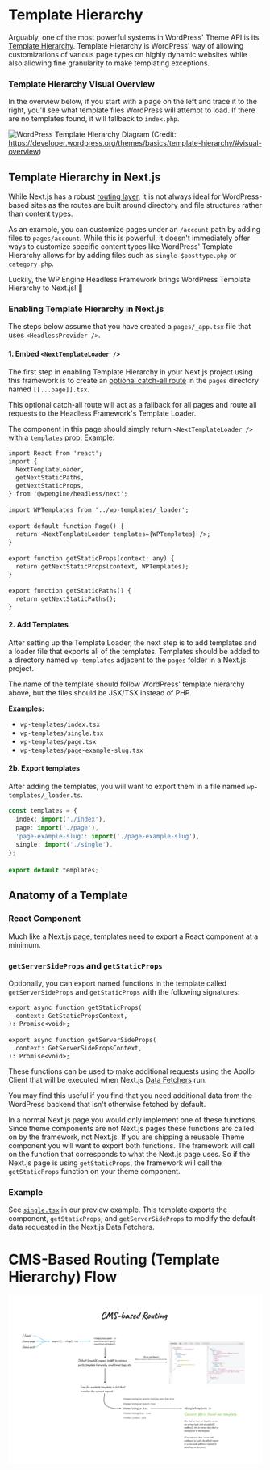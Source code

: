 # Template Hierarchy

Arguably, one of the most powerful systems in WordPress' Theme API is its [Template Hierarchy](https://developer.wordpress.org/themes/basics/template-hierarchy/). Template Hierarchy is WordPress' way of allowing customizations of various page types on highly dynamic websites while also allowing fine granularity to make templating exceptions.

### Template Hierarchy Visual Overview

In the overview below, if you start with a page on the left and trace it to the right, you'll see what template files WordPress will attempt to load. If there are no templates found, it will fallback to `index.php`.

![WordPress Template Hierarchy Diagram](https://developer.wordpress.org/files/2014/10/Screenshot-2019-01-23-00.20.04.png)
(Credit: https://developer.wordpress.org/themes/basics/template-hierarchy/#visual-overview)

## Template Hierarchy in Next.js

While Next.js has a robust [routing layer](https://nextjs.org/docs/routing/introduction), it is not always ideal for WordPress-based sites as the routes are built around directory and file structures rather than content types.

As an example, you can customize pages under an `/account` path by adding files to `pages/account`. While this is powerful, it doesn't immediately offer ways to customize specific content types like WordPress' Template Hierarchy allows for by adding files such as `single-$posttype.php` or `category.php`.

Luckily, the WP Engine Headless Framework brings WordPress Template Hierarchy to Next.js! 🚀

### Enabling Template Hierarchy in Next.js

The steps below assume that you have created a `pages/_app.tsx` file that uses `<HeadlessProvider />`.

#### 1. Embed `<NextTemplateLoader />`

The first step in enabling Template Hierarchy in your Next.js project using this framework is to create an [optional catch-all route](https://nextjs.org/docs/routing/dynamic-routes#optional-catch-all-routes) in the `pages` directory named `[[...page]].tsx`.

This optional catch-all route will act as a fallback for all pages and route all requests to the Headless Framework's Template Loader.

The component in this page should simply return `<NextTemplateLoader />` with a `templates` prop. Example:

```tsx
import React from 'react';
import {
  NextTemplateLoader,
  getNextStaticPaths,
  getNextStaticProps,
} from '@wpengine/headless/next';

import WPTemplates from '../wp-templates/_loader';

export default function Page() {
  return <NextTemplateLoader templates={WPTemplates} />;
}

export function getStaticProps(context: any) {
  return getNextStaticProps(context, WPTemplates);
}

export function getStaticPaths() {
  return getNextStaticPaths();
}
```

#### 2. Add Templates

After setting up the Template Loader, the next step is to add templates and a loader file that exports all of the templates. Templates should be added to a directory named `wp-templates` adjacent to the `pages` folder in a Next.js project.

The name of the template should follow WordPress' template hierarchy above, but the files should be JSX/TSX instead of PHP.

**Examples:**

* `wp-templates/index.tsx`
* `wp-templates/single.tsx`
* `wp-templates/page.tsx`
* `wp-templates/page-example-slug.tsx`

#### 2b. Export templates

After adding the templates, you will want to export them in a file named `wp-templates/_loader.ts`.

```typescript
const templates = {
  index: import('./index'),
  page: import('./page'),
  'page-example-slug': import('./page-example-slug'),
  single: import('./single'),
};

export default templates;
```

## Anatomy of a Template

### React Component

Much like a Next.js page, templates need to export a React component at a minimum.

### `getServerSideProps` and `getStaticProps`

Optionally, you can export named functions in the template called `getServerSideProps` and `getStaticProps` with the following signatures:

```tsx
export async function getStaticProps(
  context: GetStaticPropsContext,
): Promise<void>;

export async function getServerSideProps(
  context: GetServerSidePropsContext,
): Promise<void>;
```

These functions can be used to make additional requests using the Apollo Client that will be executed when Next.js [Data Fetchers](https://nextjs.org/docs/basic-features/data-fetching) run.

You may find this useful if you find that you need additional data from the WordPress backend that isn't otherwise fetched by default.

In a normal Next.js page you would only implement one of these functions. Since theme components are not Next.js pages these functions are called on by the framework, not Next.js. If you are shipping a reusable Theme component you will want to export both functions. The framework will call on the function that corresponds to what the Next.js page uses. So if the Next.js page is using `getStaticProps`, the framework will call the `getStaticProps` function on your theme component.

### Example

See [`single.tsx`](https://github.com/wpengine/headless-framework/blob/canary/examples/preview/theme/single.tsx) in our preview example. This template exports the component, `getStaticProps`, and `getServerSideProps` to modify the default data requested in the Next.js Data Fetchers.

# CMS-Based Routing (Template Hierarchy) Flow

![CMS-Based Routing](/docs/templating/cms-based-routing.jpg)
